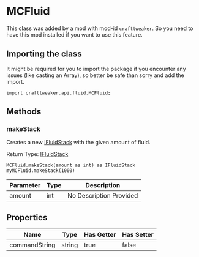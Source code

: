 # MCFluid

This class was added by a mod with mod-id `crafttweaker`. So you need to have this mod installed if you want to use this feature.

## Importing the class

It might be required for you to import the package if you encounter any issues (like casting an Array), so better be safe than sorry and add the import.
```zenscript
import crafttweaker.api.fluid.MCFluid;
```


## Methods

### makeStack

Creates a new [IFluidStack](/vanilla/api/fluid/IFluidStack) with the given amount of fluid.

Return Type: [IFluidStack](/vanilla/api/fluid/IFluidStack)

```zenscript
MCFluid.makeStack(amount as int) as IFluidStack
myMCFluid.makeStack(1000)
```
| Parameter | Type | Description |
|-----------|------|-------------|
| amount | int | No Description Provided |

## Properties

| Name | Type | Has Getter | Has Setter |
|------|------|------------|------------|
| commandString | string | true | false |

